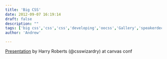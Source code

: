 ```yaml
---
title: 'Big CSS'
date: 2012-09-07 16:19:14
draft: false
description: ""
tags: ['big css','css','css','developing','oocss','Gallery','speakerdeck']
author: 'Andrew'

---
```


[Presentation](https://speakerdeck.com/u/csswizardry/p/big-css) by Harry Roberts (@csswizardry) at canvas conf
